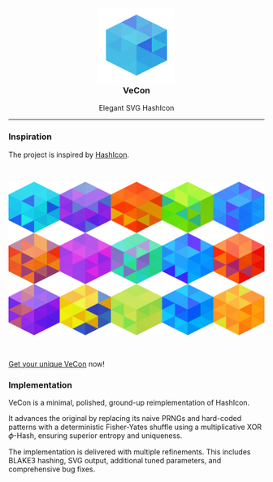 <h3 align="center">
	<img src="https://raw.githubusercontent.com/wavim/vecon/master/assets/icon.png" width="150" alt="VeCon Icon" /><br />
	VeCon
</h3>
<p align="center">Elegant SVG HashIcon</p>

---

### Inspiration

The project is inspired by [HashIcon](https://github.com/emeraldpay/hashicon).

<br />
<p align="center">
	<img src="https://raw.githubusercontent.com/wavim/vecon/master/assets/list.png" width="600" alt="Demo Icons" />
</p>
<br />

[Get your unique VeCon](https://wavim.github.io/vecon/) now!

### Implementation

VeCon is a minimal, polished, ground-up reimplementation of HashIcon.

It advances the original by replacing its naive PRNGs and hard-coded patterns
with a deterministic Fisher-Yates shuffle using a multiplicative XOR 𝜙-Hash,
ensuring superior entropy and uniqueness.

The implementation is delivered with multiple refinements. This includes BLAKE3
hashing, SVG output, additional tuned parameters, and comprehensive bug fixes.

